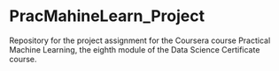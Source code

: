 PracMahineLearn_Project
=======================

Repository for the project assignment for the Coursera course Practical Machine Learning, the eighth module of the Data Science Certificate course.

